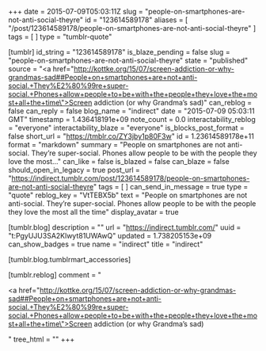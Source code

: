 +++
date = 2015-07-09T05:03:11Z
slug = "people-on-smartphones-are-not-anti-social-theyre"
id = "123614589178"
aliases = [ "/post/123614589178/people-on-smartphones-are-not-anti-social-theyre" ]
tags = [ ]
type = "tumblr-quote"

[tumblr]
id_string = "123614589178"
is_blaze_pending = false
slug = "people-on-smartphones-are-not-anti-social-theyre"
state = "published"
source = "<a href=\"http://kottke.org/15/07/screen-addiction-or-why-grandmas-sad##People+on+smartphones+are+not+anti-social.+They%E2%80%99re+super-social.+Phones+allow+people+to+be+with+the+people+they+love+the+most+all+the+time\">Screen addiction (or why Grandma&rsquo;s sad)</a>"
can_reblog = false
can_reply = false
blog_name = "indirect"
date = "2015-07-09 05:03:11 GMT"
timestamp = 1.436418191e+09
note_count = 0.0
interactability_reblog = "everyone"
interactability_blaze = "everyone"
is_blocks_post_format = false
short_url = "https://tmblr.co/ZY3jby1p80F3w"
id = 1.23614589178e+11
format = "markdown"
summary = "People on smartphones are not anti-social. They’re super-social. Phones allow people to be with the people they love the most..."
can_like = false
is_blazed = false
can_blaze = false
should_open_in_legacy = true
post_url = "https://indirect.tumblr.com/post/123614589178/people-on-smartphones-are-not-anti-social-theyre"
tags = [ ]
can_send_in_message = true
type = "quote"
reblog_key = "VtTEBX5b"
text = "People on smartphones are not anti-social. They’re super-social. Phones allow people to be with the people they love the most all the time"
display_avatar = true

[tumblr.blog]
description = ""
url = "https://indirect.tumblr.com/"
uuid = "t:PgyUJU3SA2Klwyt81UWAwQ"
updated = 1.738205153e+09
can_show_badges = true
name = "indirect"
title = "indirect"

[tumblr.blog.tumblrmart_accessories]

[tumblr.reblog]
comment = "<p><a href=\"http://kottke.org/15/07/screen-addiction-or-why-grandmas-sad##People+on+smartphones+are+not+anti-social.+They%E2%80%99re+super-social.+Phones+allow+people+to+be+with+the+people+they+love+the+most+all+the+time\">Screen addiction (or why Grandma’s sad)</a></p>"
tree_html = ""
+++
